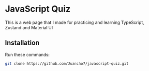 # JavaScript Quiz

This is a web page that I made for practicing and learning TypeScript, Zustand and Material UI

## Installation
Run these commands:

```bash
git clone https://github.com/Juancho7/javascript-quiz.git
```